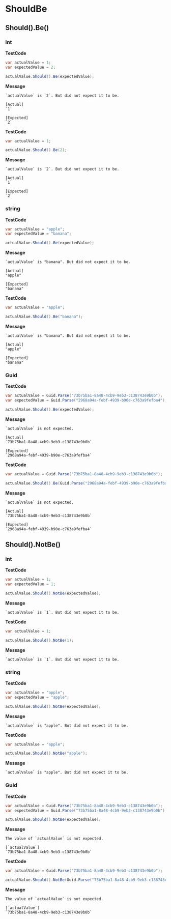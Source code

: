﻿# ShouldBe

## Should().Be()

### int

**TestCode**

```csharp
var actualValue = 1;
var expectedValue = 2;

actualValue.Should().Be(expectedValue);
```

**Message**

```
`actualValue` is `2`. But did not expect it to be.

[Actual]
`1`

[Expected]
`2`
```

**TestCode**

```csharp
var actualValue = 1;

actualValue.Should().Be(2);
```

**Message**

```
`actualValue` is `2`. But did not expect it to be.

[Actual]
`1`

[Expected]
`2`
```

### string

**TestCode**

```csharp
var actualValue = "apple";
var expectedValue = "banana";

actualValue.Should().Be(expectedValue);
```

**Message**

```
`actualValue` is "banana". But did not expect it to be.

[Actual]
"apple"

[Expected]
"banana"
```

**TestCode**

```csharp
var actualValue = "apple";

actualValue.Should().Be("banana");
```

**Message**

```
`actualValue` is "banana". But did not expect it to be.

[Actual]
"apple"

[Expected]
"banana"
```

### Guid

**TestCode**

```csharp
var actualValue = Guid.Parse("73b75ba1-8a48-4cb9-9eb3-c138743e9b0b");
var expectedValue = Guid.Parse("2968a94a-febf-4939-b90e-c763a9fefba4");

actualValue.Should().Be(expectedValue);
```

**Message**

```
`actualValue` is not expected.

[Actual]
`73b75ba1-8a48-4cb9-9eb3-c138743e9b0b`

[Expected]
`2968a94a-febf-4939-b90e-c763a9fefba4`
```

**TestCode**

```csharp
var actualValue = Guid.Parse("73b75ba1-8a48-4cb9-9eb3-c138743e9b0b");

actualValue.Should().Be(Guid.Parse("2968a94a-febf-4939-b90e-c763a9fefba4"));
```

**Message**

```
`actualValue` is not expected.

[Actual]
`73b75ba1-8a48-4cb9-9eb3-c138743e9b0b`

[Expected]
`2968a94a-febf-4939-b90e-c763a9fefba4`
```

## Should().NotBe()

### int

**TestCode**

```csharp
var actualValue = 1;
var expectedValue = 1;

actualValue.Should().NotBe(expectedValue);
```

**Message**

```
`actualValue` is `1`. But did not expect it to be.

```

**TestCode**

```csharp
var actualValue = 1;

actualValue.Should().NotBe(1);
```

**Message**

```
`actualValue` is `1`. But did not expect it to be.

```

### string

**TestCode**

```csharp
var actualValue = "apple";
var expectedValue = "apple";

actualValue.Should().NotBe(expectedValue);
```

**Message**

```
`actualValue` is "apple". But did not expect it to be.

```

**TestCode**

```csharp
var actualValue = "apple";

actualValue.Should().NotBe("apple");
```

**Message**

```
`actualValue` is "apple". But did not expect it to be.

```

### Guid

**TestCode**

```csharp
var actualValue = Guid.Parse("73b75ba1-8a48-4cb9-9eb3-c138743e9b0b");
var expectedValue = Guid.Parse("73b75ba1-8a48-4cb9-9eb3-c138743e9b0b");

actualValue.Should().NotBe(expectedValue);
```

**Message**

```
The value of `actualValue` is not expected.

[`actualValue`]
`73b75ba1-8a48-4cb9-9eb3-c138743e9b0b`
```

**TestCode**

```csharp
var actualValue = Guid.Parse("73b75ba1-8a48-4cb9-9eb3-c138743e9b0b");

actualValue.Should().NotBe(Guid.Parse("73b75ba1-8a48-4cb9-9eb3-c138743e9b0b"));
```

**Message**

```
The value of `actualValue` is not expected.

[`actualValue`]
`73b75ba1-8a48-4cb9-9eb3-c138743e9b0b`
```

